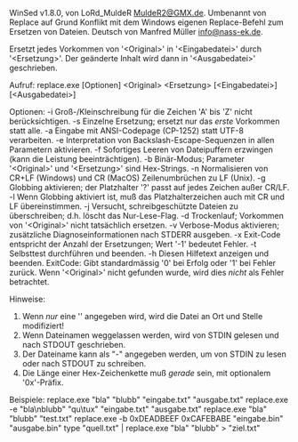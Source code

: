 WinSed v1.8.0, von LoRd_MuldeR <MuldeR2@GMX.de>.
Umbenannt von Replace auf Grund Konflikt mit dem Windows eigenen
Replace-Befehl zum Ersetzen von Dateien.
Deutsch von Manfred Müller <info@nass-ek.de>.

Ersetzt jedes Vorkommen von '\<Original\>' in '\<Eingabedatei\>' durch '\<Ersetzung\>'.
Der geänderte Inhalt wird dann in '\<Ausgabedatei\>' geschrieben.

Aufruf:
  replace.exe [Optionen] \<Original\> \<Ersetzung\> [\<Eingabedatei\>] [\<Ausgabedatei\>]

Optionen:
  -i  Groß-/Kleinschreibung für die Zeichen 'A' bis 'Z' nicht berücksichtigen.
  -s  Einzelne Ersetzung; ersetzt nur das *erste* Vorkommen statt alle.
  -a  Eingabe mit ANSI-Codepage (CP-1252) statt UTF-8 verarbeiten.
  -e  Interpretation von Backslash-Escape-Sequenzen in allen Parametern aktivieren.
  -f  Sofortiges Leeren von Dateipuffern erzwingen (kann die Leistung beeinträchtigen).
  -b  Binär-Modus; Parameter '\<Original\>' und '\<Ersetzung\>' sind Hex-Strings.
  -n  Normalisieren von CR+LF (Windows) und CR (MacOS) Zeilenumbrüchen zu LF (Unix).
  -g  Globbing aktivieren; der Platzhalter '?' passt auf jedes Zeichen außer CR/LF.
  -l  Wenn Globbing aktiviert ist, muß das Platzhalterzeichen auch mit CR und LF übereinstimmen.
  -j  Versucht, schreibgeschützte Dateien zu überschreiben; d.h. löscht das Nur-Lese-Flag.
  -d  Trockenlauf; Vorkommen von '\<Original\>' nicht tatsächlich ersetzen.
  -v  Verbose-Modus aktivieren; zusätzliche Diagnoseinformationen nach STDERR ausgeben.
  -x  Exit-Code entspricht der Anzahl der Ersetzungen; Wert '-1' bedeutet Fehler.
  -t  Selbsttest durchführen und beenden.
  -h  Diesen Hilfetext anzeigen und beenden.
ExitCode:
  Gibt standardmässig '0' bei Erfolg oder '1' bei Fehler zurück.
  Wenn '\<Original\>' nicht gefunden wurde, wird dies *nicht* als Fehler betrachtet.

Hinweise:
  1. Wenn *nur* eine '<Eingabedatei>' angegeben wird, wird die Datei an Ort und Stelle modifiziert!
  2. Wenn Dateinamen weggelassen werden, wird von STDIN gelesen und nach STDOUT geschrieben.
  3. Der Dateiname kann als "-" angegeben werden, um von STDIN zu lesen oder nach STDOUT zu schreiben.
  4. Die Länge einer Hex-Zeichenkette muß *gerade* sein, mit optionalem '0x'-Präfix.

Beispiele:
  replace.exe "bla" "blubb" "eingabe.txt" "ausgabe.txt"
  replace.exe -e "bla\nblubb" "qu\tux" "eingabe.txt" "ausgabe.txt"
  replace.exe "bla" "blubb" "test.txt"
  replace.exe -b 0xDEADBEEF 0xCAFEBABE "eingabe.bin" "ausgabe.bin"
  type "quell.txt" | replace.exe "bla" "blubb" > "ziel.txt"
